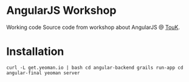 AngularJS Workshop
==================

Working code Source code from workshop about AngularJS @ [TouK](http://touk.pl).

Installation
============

`
curl -L get.yeoman.io | bash
cd angular-backend
grails run-app
cd angular-final
yeoman server
`
